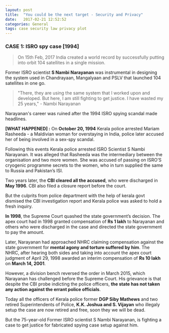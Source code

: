 ```yaml
---
layout: post
title:  "You could be the next target - Security and Privacy"
date:   2017-02-21 12:52:52
categories: General
tags: case security law privacy plot
---
```



### CASE 1: ISRO spy case [1994]

> On 15th Feb, 2017 India created a world record by successfully putting into orbit 104 satellites in a single mission.

Former ISRO scientist **S Nambi Narayanan** was instrumental in designing the system used in Chandrayaan, Mangalyaan and PSLV that launched 104 satellites in one go.

> "There, they are using the same system that I worked upon and developed. But here, I am still fighting to get justice. I have wasted my 25 years," - Nambi Narayanan

Narayanan's career was ruined after the 1994 ISRO spying scandal made headlines.

**[WHAT HAPPENED] :** On **October 20, 1994** Kerala police arrested Mariam Rasheeda - a Maldivian woman for overstaying in India, police later accused her of being involved in a sex-spy scandal.

Following this events Kerala police arrested ISRO Scientist S Nambi Narayanan. It was alleged that Rasheeda was the intermediary between the organisation and two more women. She was accused of passing on ISRO’S cryogenic programme secrets to the women, who in turn supplied the same to Russia and Pakistan’s ISI.

Two years later, the **CBI cleared all the accused**, who were discharged in **May 1996**. CBI also filed a closure report before the court.

But the culprits from police department with the help of kerala govt dismised the CBI investigation report and Kerala police was asked to hold a fresh inquiry.

**In 1998**, the Supreme Court quashed the state government’s decision. The apex court had in 1998 granted compensation of **Rs 1 lakh** to Narayanan and others who were discharged in the case and directed the state government to pay the amount.

Later, Narayanan had approached NHRC claiming compensation against the state government for **mental agony and torture suffered by him**. The NHRC, after hearing both sides and taking into account the apex court judgment of April 29, 1998 awarded an interim compensation of **Rs 10 lakh** on **March 14, 2001**.

However, a division bench reversed the order in March 2015, which Narayanan has challenged before the Supreme Court. His grievance is that despite the CBI probe indicting the police officers, **the state has not taken any action against the errant police officials**.

Today all the officers of Kerala police former **DGP Siby Mathews** and two retired Superintendents of Police, **K.K. Joshua and S. Vijayan** who illegaly setup the case are now retired and free, soon they we will be dead.

But the 75-year-old Former ISRO scientist S Nambi Narayanan, is fighting a case  to get justice for fabricated spying case setup against him.
